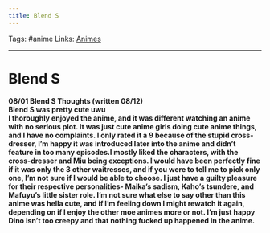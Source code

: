 ```yaml
---
title: Blend S
---
```

Tags: #anime
Links: [Animes](out/animes.md)
___
# Blend S
**08/01 Blend S Thoughts (written 08/12)  
Blend S was pretty cute uwu  
I thoroughly enjoyed the anime, and it was different watching an anime with no serious plot. It was just cute anime girls doing cute anime things, and I have no complaints. I only rated it a 9 because of the stupid cross-dresser, I’m happy it was introduced later into the anime and didn’t feature in too many episodes.I mostly liked the characters, with the cross-dresser and Miu being exceptions. I would have been perfectly fine if it was only the 3 other waitresses, and if you were to tell me to pick only one, I’m not sure if I would be able to choose. I just have a guilty pleasure for their respective personalities- Maika’s sadism, Kaho’s tsundere, and Mafuyu’s little sister role. I’m not sure what else to say other than this anime was hella cute, and if I’m feeling down I might rewatch it again, depending on if I enjoy the other moe animes more or not. I’m just happy Dino isn’t too creepy and that nothing fucked up happened in the anime.**